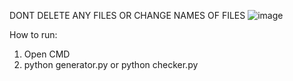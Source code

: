 DONT DELETE ANY FILES OR CHANGE NAMES OF FILES
![image](https://user-images.githubusercontent.com/110260624/210017477-ee57dfcc-5e66-4c37-ad13-6efa30ad21e6.png)



How to run:

1. Open CMD
2. python generator.py or python checker.py
